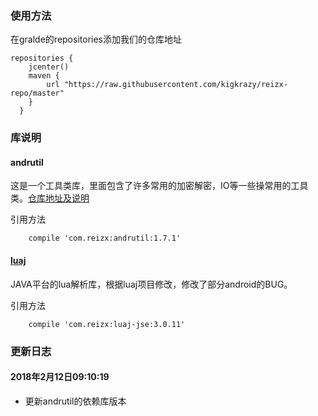 ### 使用方法

在gralde的repositories添加我们的仓库地址
```
repositories {  
	jcenter()  
	maven { 
		url "https://raw.githubusercontent.com/kigkrazy/reizx-repo/master" 
	}  
  }  
```

### 库说明
#### andrutil
这是一个工具类库，里面包含了许多常用的加密解密，IO等一些操常用的工具类。[仓库地址及说明](https://github.com/kigkrazy/andrutil)

引用方法  
```
	compile 'com.reizx:andrutil:1.7.1'
```

#### [luaj](https://github.com/kigkrazy/luaj-android)
JAVA平台的lua解析库，根据luaj项目修改，修改了部分android的BUG。

引用方法  
```
	compile 'com.reizx:luaj-jse:3.0.11'
```

### 更新日志

#### 2018年2月12日09:10:19
* 更新andrutil的依赖库版本